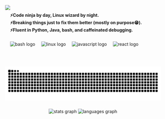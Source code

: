 <img align="left" height="200" src="https://i.pinimg.com/originals/00/f6/09/00f609c659b0d0de00f5af782e91f18d.gif"  />

###

<h4 align="left">⚡Code ninja by day, Linux wizard by night.<br>⚡Breaking things just to fix them better (mostly on purpose😁).<br>⚡Fluent in Python, Java, bash, and caffeinated debugging.</h4>

###

<div align="left">
  <img src="https://cdn.jsdelivr.net/gh/devicons/devicon/icons/bash/bash-original.svg" height="40" alt="bash logo"  />
  <img width="12" />
  <img src="https://cdn.jsdelivr.net/gh/devicons/devicon/icons/linux/linux-original.svg" height="40" alt="linux logo"  />
  <img width="12" />
  <img src="https://cdn.jsdelivr.net/gh/devicons/devicon/icons/javascript/javascript-original.svg" height="40" alt="javascript logo"  />
  <img width="12" />
  <img src="https://cdn.jsdelivr.net/gh/devicons/devicon/icons/react/react-original.svg" height="40" alt="react logo"  />
</div>

###

<img src="https://raw.githubusercontent.com/Mr-Nobody-00/Mr-Nobody-00/output/snake.svg" alt="Snake animation" />

###

<div align="center">
  <img src="https://github-readme-stats.vercel.app/api?username=Mr-Nobody-00&hide_title=false&hide_rank=false&show_icons=true&include_all_commits=true&count_private=true&disable_animations=false&theme=dracula&locale=en&hide_border=false&order=1" height="150" alt="stats graph"  />
  <img src="https://github-readme-stats.vercel.app/api/top-langs?username=Mr-Nobody-00&locale=en&hide_title=false&layout=compact&card_width=320&langs_count=5&theme=dracula&hide_border=false&order=2" height="150" alt="languages graph"  />
</div>

###
